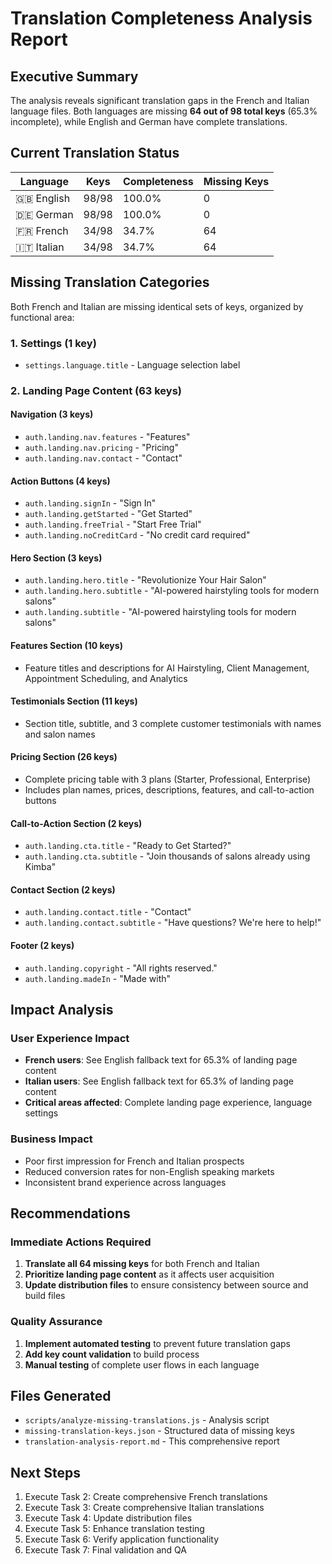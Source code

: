 # Translation Completeness Analysis Report

## Executive Summary

The analysis reveals significant translation gaps in the French and Italian language files. Both languages are missing **64 out of 98 total keys** (65.3% incomplete), while English and German have complete translations.

## Current Translation Status

| Language | Keys | Completeness | Missing Keys |
|----------|------|--------------|--------------|
| 🇬🇧 English | 98/98 | 100.0% | 0 |
| 🇩🇪 German | 98/98 | 100.0% | 0 |
| 🇫🇷 French | 34/98 | 34.7% | 64 |
| 🇮🇹 Italian | 34/98 | 34.7% | 64 |

## Missing Translation Categories

Both French and Italian are missing identical sets of keys, organized by functional area:

### 1. Settings (1 key)
- `settings.language.title` - Language selection label

### 2. Landing Page Content (63 keys)

#### Navigation (3 keys)
- `auth.landing.nav.features` - "Features"
- `auth.landing.nav.pricing` - "Pricing" 
- `auth.landing.nav.contact` - "Contact"

#### Action Buttons (4 keys)
- `auth.landing.signIn` - "Sign In"
- `auth.landing.getStarted` - "Get Started"
- `auth.landing.freeTrial` - "Start Free Trial"
- `auth.landing.noCreditCard` - "No credit card required"

#### Hero Section (3 keys)
- `auth.landing.hero.title` - "Revolutionize Your Hair Salon"
- `auth.landing.hero.subtitle` - "AI-powered hairstyling tools for modern salons"
- `auth.landing.subtitle` - "AI-powered hairstyling tools for modern salons"

#### Features Section (10 keys)
- Feature titles and descriptions for AI Hairstyling, Client Management, Appointment Scheduling, and Analytics

#### Testimonials Section (11 keys)
- Section title, subtitle, and 3 complete customer testimonials with names and salon names

#### Pricing Section (26 keys)
- Complete pricing table with 3 plans (Starter, Professional, Enterprise)
- Includes plan names, prices, descriptions, features, and call-to-action buttons

#### Call-to-Action Section (2 keys)
- `auth.landing.cta.title` - "Ready to Get Started?"
- `auth.landing.cta.subtitle` - "Join thousands of salons already using Kimba"

#### Contact Section (2 keys)
- `auth.landing.contact.title` - "Contact"
- `auth.landing.contact.subtitle` - "Have questions? We're here to help!"

#### Footer (2 keys)
- `auth.landing.copyright` - "All rights reserved."
- `auth.landing.madeIn` - "Made with"

## Impact Analysis

### User Experience Impact
- **French users**: See English fallback text for 65.3% of landing page content
- **Italian users**: See English fallback text for 65.3% of landing page content
- **Critical areas affected**: Complete landing page experience, language settings

### Business Impact
- Poor first impression for French and Italian prospects
- Reduced conversion rates for non-English speaking markets
- Inconsistent brand experience across languages

## Recommendations

### Immediate Actions Required
1. **Translate all 64 missing keys** for both French and Italian
2. **Prioritize landing page content** as it affects user acquisition
3. **Update distribution files** to ensure consistency between source and build files

### Quality Assurance
1. **Implement automated testing** to prevent future translation gaps
2. **Add key count validation** to build process
3. **Manual testing** of complete user flows in each language

## Files Generated
- `scripts/analyze-missing-translations.js` - Analysis script
- `missing-translation-keys.json` - Structured data of missing keys
- `translation-analysis-report.md` - This comprehensive report

## Next Steps
1. Execute Task 2: Create comprehensive French translations
2. Execute Task 3: Create comprehensive Italian translations  
3. Execute Task 4: Update distribution files
4. Execute Task 5: Enhance translation testing
5. Execute Task 6: Verify application functionality
6. Execute Task 7: Final validation and QA